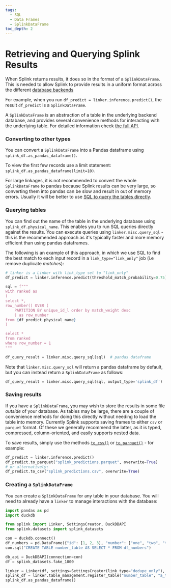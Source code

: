 ```yaml
---
tags:
  - SQL
  - Data Frames
  - SplinkDataFrame
toc_depth: 2
---
```

# Retrieving and Querying Splink Results

When Splink returns results, it does so in the format of a `SplinkDataFrame`.   This is needed to allow Splink to provide results in a uniform format across the different [database backends](../splink_fundamentals/backends/backends.md)

For example, when you run `df_predict = linker.inference.predict()`, the result `df_predict` is a `SplinkDataFrame`.

A `SplinkDataFrame` is an abstraction of a table in the underlying backend database, and provides several convenience methods for interacting with the underlying table.
For detailed information check [the full API](../../api_docs/splink_dataframe.md).

### Converting to other types

You can convert a `SplinkDataFrame` into a Pandas dataframe using `splink_df.as_pandas_dataframe()`.

To view the first few records use a limit statement: `splink_df.as_pandas_dataframe(limit=10)`.

For large linkages, it is not recommended to convert the whole `SplinkDataFrame` to pandas because Splink results can be very large, so converting them into pandas can be slow and result in out of memory errors. Usually it will be better to use [SQL to query the tables directly](#querying-tables).



### Querying tables

You can find out the name of the table in the underlying database using `splink_df.physical_name`. This enables you to run SQL queries directly against the results.
You can execute queries using `linker.misc.query_sql` -
this is the recommended approach as it's typically faster and more memory efficient than using pandas dataframes.

The following is an example of this approach, in which we use SQL to find the best match to each input record in a `link_type="link_only"` job (i.e remove duplicate _matches_):

```python
# linker is a Linker with link_type set to "link_only"
df_predict = linker.inference.predict(threshold_match_probability=0.75)

sql = f"""
with ranked as
(
select *,
row_number() OVER (
    PARTITION BY unique_id_l order by match_weight desc
    ) as row_number
from {df_predict.physical_name}
)

select *
from ranked
where row_number = 1
"""

df_query_result = linker.misc.query_sql(sql)  # pandas dataframe
```

Note that `linker.misc.query_sql` will return a pandas dataframe by default, but you can instead return a `SplinkDataFrame` as follows:
```python
df_query_result = linker.misc.query_sql(sql, output_type='splink_df')
```

### Saving results

If you have a `SplinkDataFrame`, you may wish to store the results in some file _outside_ of your database.
As tables may be large, there are a couple of convenience methods for doing this directly without needing to load the table into memory.
Currently Splink supports saving frames to either `csv` or `parquet` format.
Of these we generally recommend the latter, as it is typed, compressed, column-oriented, and easily supports nested data.

To save results, simply use the methods [`to_csv()`](../../api_docs/splink_dataframe.md) or [`to_parquet()`](../../api_docs/splink_dataframe.md) - for example:
```python
df_predict = linker.inference.predict()
df_predict.to_parquet("splink_predictions.parquet", overwrite=True)
# or alternatively:
df_predict.to_csv("splink_predictions.csv", overwrite=True)
```

### Creating a `SplinkDataFrame`


You can  create a `SplinkDataFrame` for any table in your database. You will need to already have a `linker` to manage interactions with the database:
```python
import pandas as pd
import duckdb

from splink import Linker, SettingsCreator, DuckDBAPI
from splink.datasets import splink_datasets

con = duckdb.connect()
df_numbers = pd.DataFrame({"id": [1, 2, 3], "number": ["one", "two", "three"]})
con.sql("CREATE TABLE number_table AS SELECT * FROM df_numbers")

db_api = DuckDBAPI(connection=con)
df = splink_datasets.fake_1000

linker = Linker(df, settings=SettingsCreator(link_type="dedupe_only"), db_api=db_api)
splink_df = linker.table_management.register_table("number_table", "a_templated_name")
splink_df.as_pandas_dataframe()
```
```

